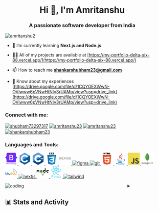 <h1 align="center">Hi 👋, I'm Amritanshu</h1>
<h3 align="center">A passionate software developer from India</h3>

<p align="left"> <img src="https://komarev.com/ghpvc/?username=amritanshu2&label=Profile%20views&color=0e75b6&style=flat" alt="amritanshu2" /> </p>

- 🌱 I’m currently learning **Next.js and Node.js**

- 👨‍💻 All of my projects are available at [https://my-portfolio-delta-six-88.vercel.app/](https://my-portfolio-delta-six-88.vercel.app/)

- 📫 How to reach me **shankarshubham23@gmail.com**

- 📄 Know about my experiences [https://drive.google.com/file/d/1CQYOEXWwN-OViwww6pVNwHtNIy3rUAMp/view?usp=drive_link](https://drive.google.com/file/d/1CQYOEXWwN-OViwww6pVNwHtNIy3rUAMp/view?usp=drive_link)

<h3 align="left">Connect with me:</h3>
<p align="left">
<a href="https://twitter.com/shubham73297317" target="blank"><img align="center" src="https://raw.githubusercontent.com/rahuldkjain/github-profile-readme-generator/master/src/images/icons/Social/twitter.svg" alt="shubham73297317" height="30" width="40" /></a>
<a href="https://linkedin.com/in/amritanshu23" target="blank"><img align="center" src="https://raw.githubusercontent.com/rahuldkjain/github-profile-readme-generator/master/src/images/icons/Social/linked-in-alt.svg" alt="amritanshu23" height="30" width="40" /></a>
<a href="https://www.leetcode.com/amritanshu23" target="blank"><img align="center" src="https://raw.githubusercontent.com/rahuldkjain/github-profile-readme-generator/master/src/images/icons/Social/leet-code.svg" alt="amritanshu23" height="30" width="40" /></a>
<a href="https://auth.geeksforgeeks.org/user/shankarshubham23" target="blank"><img align="center" src="https://raw.githubusercontent.com/rahuldkjain/github-profile-readme-generator/master/src/images/icons/Social/geeks-for-geeks.svg" alt="shankarshubham23" height="30" width="40" /></a>
</p>

<h3 align="left">Languages and Tools:</h3>
<p align="left"> <a href="https://getbootstrap.com" target="_blank" rel="noreferrer"> <img src="https://raw.githubusercontent.com/devicons/devicon/master/icons/bootstrap/bootstrap-plain-wordmark.svg" alt="bootstrap" width="40" height="40"/> </a> <a href="https://www.cprogramming.com/" target="_blank" rel="noreferrer"> <img src="https://raw.githubusercontent.com/devicons/devicon/master/icons/c/c-original.svg" alt="c" width="40" height="40"/> </a> <a href="https://www.w3schools.com/cpp/" target="_blank" rel="noreferrer"> <img src="https://raw.githubusercontent.com/devicons/devicon/master/icons/cplusplus/cplusplus-original.svg" alt="cplusplus" width="40" height="40"/> </a> <a href="https://www.w3schools.com/css/" target="_blank" rel="noreferrer"> <img src="https://raw.githubusercontent.com/devicons/devicon/master/icons/css3/css3-original-wordmark.svg" alt="css3" width="40" height="40"/> </a> <a href="https://expressjs.com" target="_blank" rel="noreferrer"> <img src="https://raw.githubusercontent.com/devicons/devicon/master/icons/express/express-original-wordmark.svg" alt="express" width="40" height="40"/> </a> <a href="https://www.figma.com/" target="_blank" rel="noreferrer"> <img src="https://www.vectorlogo.zone/logos/figma/figma-icon.svg" alt="figma" width="40" height="40"/> </a> <a href="https://git-scm.com/" target="_blank" rel="noreferrer"> <img src="https://www.vectorlogo.zone/logos/git-scm/git-scm-icon.svg" alt="git" width="40" height="40"/> </a> <a href="https://www.w3.org/html/" target="_blank" rel="noreferrer"> <img src="https://raw.githubusercontent.com/devicons/devicon/master/icons/html5/html5-original-wordmark.svg" alt="html5" width="40" height="40"/> </a> <a href="https://www.java.com" target="_blank" rel="noreferrer"> <img src="https://raw.githubusercontent.com/devicons/devicon/master/icons/java/java-original.svg" alt="java" width="40" height="40"/> </a> <a href="https://developer.mozilla.org/en-US/docs/Web/JavaScript" target="_blank" rel="noreferrer"> <img src="https://raw.githubusercontent.com/devicons/devicon/master/icons/javascript/javascript-original.svg" alt="javascript" width="40" height="40"/> </a> <a href="https://www.mongodb.com/" target="_blank" rel="noreferrer"> <img src="https://raw.githubusercontent.com/devicons/devicon/master/icons/mongodb/mongodb-original-wordmark.svg" alt="mongodb" width="40" height="40"/> </a> <a href="https://www.mysql.com/" target="_blank" rel="noreferrer"> <img src="https://raw.githubusercontent.com/devicons/devicon/master/icons/mysql/mysql-original-wordmark.svg" alt="mysql" width="40" height="40"/> </a> <a href="https://nextjs.org/" target="_blank" rel="noreferrer"> <img src="https://cdn.worldvectorlogo.com/logos/nextjs-2.svg" alt="nextjs" width="40" height="40"/> </a> <a href="https://nodejs.org" target="_blank" rel="noreferrer"> <img src="https://raw.githubusercontent.com/devicons/devicon/master/icons/nodejs/nodejs-original-wordmark.svg" alt="nodejs" width="40" height="40"/> </a> <a href="https://reactjs.org/" target="_blank" rel="noreferrer"> <img src="https://raw.githubusercontent.com/devicons/devicon/master/icons/react/react-original-wordmark.svg" alt="react" width="40" height="40"/> </a> <a href="https://tailwindcss.com/" target="_blank" rel="noreferrer"> <img src="https://www.vectorlogo.zone/logos/tailwindcss/tailwindcss-icon.svg" alt="tailwind" width="40" height="40"/> </a> </p>

<p><img align ="left" alt="coding" width="400" src="https://leetcard.jacoblin.cool/amritanshu23?theme=dark&font=Abel&ext=heatmap"></p>



<details> 
  <summary><h2>📊 Stats and Activity</h2></summary>

  <h3>🔥 Streak Stats</h3>

  <!-- GitHub Readme Streak Stats - https://github.com/Amritanshu2/github-readme-streak-stats -->
  <p>
    <a href="https://github.com/Amritanshu2/github-readme-streak-stats">
      <!-- Use https://streak-stats.demolab.com or self-host with your own Vercel app - visit https://git.io/streak-stats for instructions -->
      <img title="🔥 Get streak stats for your profile at git.io/streak-stats" alt="Amritanshu2's streak" src="https://github-readme-streak-stats-9m8ugfa77-denvercoder1.vercel.app/?user=Amritanshu2&theme=monokai-metallian&hide_border=true"/>
    </a>
<!--     <p>🔥 Get streak stats for your profile at <a href="https://git.io/streak-stats">git.io/streak-stats</a></p> -->
  </p>

  <h3>💻 GitHub Profile Stats</h3>

  <!-- https://github.com/anuraghazra/github-readme-stats -->

  <a href="https://github.com/anuraghazra/github-readme-stats"><img alt="Amritanshu2's Github Stats" src="https://denvercoder1-github-readme-stats.vercel.app/api/?username=Amritanshu2&show_icons=true&include_all_commits=true&count_private=true&theme=react&hide_border=true&bg_color=1F222E&title_color=F85D7F&icon_color=F8D866" height="192px"/></a>
  <a href="https://github.com/anuraghazra/github-readme-stats"><img alt="Amritanshu2's Top Languages" src="https://denvercoder1-github-readme-stats.vercel.app/api/top-langs/?username=Amritanshu2&langs_count=8&layout=compact&theme=react&hide_border=true&bg_color=1F222E&title_color=F85D7F&icon_color=F8D866&hide=Jupyter%20Notebook,Roff" height="192px"/></a>
  <br/>

  <b>Note:</b> Top languages is only a metric of the languages my public code consists of and doesn't reflect experience or skill level.
  
  <!-- https://github.com/ashutosh00710/github-readme-activity-graph -->

  <a href="https://github.com/ashutosh00710/github-readme-activity-graph"><img alt="Amritanshu2's Activity Graph" src="https://github-readme-activity-graph.vercel.app/graph/?username=Amritanshu2&bg_color=1F222E&color=F8D866&line=F85D7F&point=FFFFFF&hide_border=true" /></a>


<!--END_SECTION:activity-->

</details>
